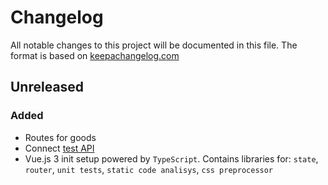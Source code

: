 # Changelog

All notable changes to this project will be documented in this file. 
The format is based on [keepachangelog.com]

## Unreleased

### Added

- Routes for goods
- Connect [test API]
- Vue.js 3 init setup powered by `TypeScript`. Contains libraries for: 
`state`, `router`, `unit tests`, `static code analisys`, `css preprocessor`

[keepachangelog.com]:https://keepachangelog.com/en/1.0.0/
[test API]:https://github.com/NaMax66/test-api
